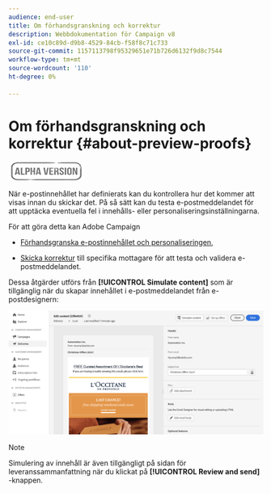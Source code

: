 ```yaml
---
audience: end-user
title: Om förhandsgranskning och korrektur
description: Webbdokumentation för Campaign v8
exl-id: ce10c89d-d9b8-4529-84cb-f58f8c71c733
source-git-commit: 1157113798f95329651e71b726d6132f9d8c7544
workflow-type: tm+mt
source-wordcount: '110'
ht-degree: 0%

---
```


# Om förhandsgranskning och korrektur {#about-preview-proofs}

![](../assets/do-not-localize/badge.png)

När e-postinnehållet har definierats kan du kontrollera hur det kommer att visas innan du skickar det. På så sätt kan du testa e-postmeddelandet för att upptäcka eventuella fel i innehålls- eller personaliseringsinställningarna.

För att göra detta kan Adobe Campaign

* [Förhandsgranska e-postinnehållet och personaliseringen](#preview),

<!--* [Check the email rendering](#rendering) in popular desktop, mobile and web-based clients,-->
* [Skicka korrektur](#send-proofs) till specifika mottagare för att testa och validera e-postmeddelandet.

Dessa åtgärder utförs från **[!UICONTROL Simulate content]** som är tillgänglig när du skapar innehållet i e-postmeddelandet från e-postdesignern:

![](assets/simulate.png)

>[!NOTE]
>
>Simulering av innehåll är även tillgängligt på sidan för leveranssammanfattning när du klickat på **[!UICONTROL Review and send]** -knappen.
